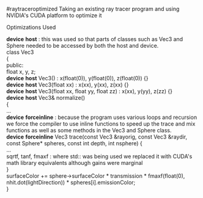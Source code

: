 #raytraceroptimized
Taking an existing ray tracer program and using NVIDIA's CUDA platform to optimize it

Optimizations Used  

__device__ __host__ : this was used so that parts of classes such as Vec3 and Sphere needed to be accessed by both the host and device.  
class Vec3  
{  
public:  
float x, y, z;  
     __device__ __host__ Vec3() : x(float(0)), y(float(0)), z(float(0)) {}  
     __device__ __host__ Vec3(float xx) : x(xx), y(xx), z(xx) {}  
     __device__ __host__ Vec3(float xx, float yy, float zz) : x(xx), y(yy), z(zz) {}  
     __device__ __host__ Vec3& normalize()  
  {  
  ...  
    __device__ __forceinline__ : because the program uses various loops and recursion we force the compiler to use inline functions to speed up the trace and mix functions as well as some methods in the Vec3 and Sphere class.  
    __device__ __forceinline__ Vec3 trace(const Vec3 &rayorig, const Vec3 &raydir, const Sphere* spheres, const int depth, int nsphere)
  {  
...  
   sqrtf, tanf, fmaxf : where std:: was being used we replaced it with CUDA's math library equivalents although gains were marginal  
}  
   	surfaceColor += sphere->surfaceColor * transmission * fmaxf(float(0), nhit.dot(lightDirection)) * spheres[i].emissionColor;  
}  
